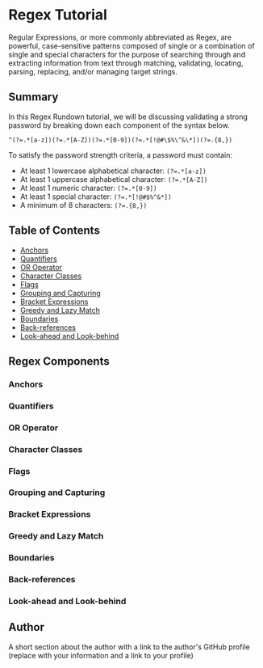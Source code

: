 # Regex Tutorial

Regular Expressions, or more commonly abbreviated as Regex, are powerful, case-sensitive patterns composed of single or a combination of single and special characters for the purpose of searching through and extracting information from text through matching, validating, locating, parsing, replacing, and/or managing target strings.

## Summary

In this Regex Rundown tutorial, we will be discussing validating a strong password by breaking down each component of the syntax below.

`^(?=.*[a-z])(?=.*[A-Z])(?=.*[0-9])(?=.*[!@#\$%\^&\*])(?=.{8,})`

To satisfy the password strength criteria, a password must contain:

* At least 1 lowercase alphabetical character: `(?=.*[a-z])`
* At least 1 uppercase alphabetical character: `(?=.*[A-Z])`
* At least 1 numeric character: `(?=.*[0-9])`
* At least 1 special character: `(?=.*[!@#$%^&*])`
* A minimum of 8 characters: `(?=.{8,})`

## Table of Contents

- [Anchors](#anchors)
- [Quantifiers](#quantifiers)
- [OR Operator](#or-operator)
- [Character Classes](#character-classes)
- [Flags](#flags)
- [Grouping and Capturing](#grouping-and-capturing)
- [Bracket Expressions](#bracket-expressions)
- [Greedy and Lazy Match](#greedy-and-lazy-match)
- [Boundaries](#boundaries)
- [Back-references](#back-references)
- [Look-ahead and Look-behind](#look-ahead-and-look-behind)

## Regex Components

### Anchors

### Quantifiers

### OR Operator

### Character Classes

### Flags

### Grouping and Capturing

### Bracket Expressions

### Greedy and Lazy Match

### Boundaries

### Back-references

### Look-ahead and Look-behind

## Author

A short section about the author with a link to the author's GitHub profile (replace with your information and a link to your profile)
